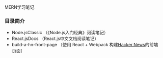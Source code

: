 
MERN学习笔记

### 目录简介

- Node.jsClassic （《Node.js入门经典》阅读笔记）
- React.jsDocs （React.js中文文档阅读笔记）
- build-a-hn-front-page （使用 React + Webpack 构建[Hacker News](https://news.ycombinator.com/)的前端页面）
